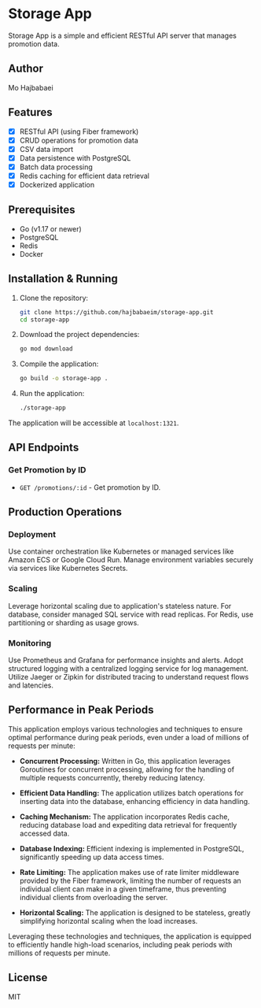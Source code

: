 # Storage App

Storage App is a simple and efficient RESTful API server that manages promotion data.

## Author

Mo Hajbabaei

## Features

- [x] RESTful API (using Fiber framework)
- [x] CRUD operations for promotion data
- [x] CSV data import
- [x] Data persistence with PostgreSQL
- [x] Batch data processing
- [x] Redis caching for efficient data retrieval
- [x] Dockerized application

## Prerequisites

- Go (v1.17 or newer)
- PostgreSQL
- Redis
- Docker

## Installation & Running

1. Clone the repository:

   ```bash
   git clone https://github.com/hajbabaeim/storage-app.git
   cd storage-app
   ```

2. Download the project dependencies:

   ```bash
   go mod download
   ```

3. Compile the application:

   ```bash
   go build -o storage-app .
   ```

4. Run the application:

   ```bash
   ./storage-app
   ```

The application will be accessible at `localhost:1321`.

## API Endpoints

### Get Promotion by ID

- `GET /promotions/:id` - Get promotion by ID.

## Production Operations

### Deployment

Use container orchestration like Kubernetes or managed services like Amazon ECS or Google Cloud Run. Manage environment variables securely via services like Kubernetes Secrets.

### Scaling

Leverage horizontal scaling due to application's stateless nature. For database, consider managed SQL service with read replicas. For Redis, use partitioning or sharding as usage grows.

### Monitoring

Use Prometheus and Grafana for performance insights and alerts. Adopt structured logging with a centralized logging service for log management. Utilize Jaeger or Zipkin for distributed tracing to understand request flows and latencies.

## Performance in Peak Periods

This application employs various technologies and techniques to ensure optimal performance during peak periods, even under a load of millions of requests per minute:

- **Concurrent Processing:** Written in Go, this application leverages Goroutines for concurrent processing, allowing for the handling of multiple requests concurrently, thereby reducing latency.

- **Efficient Data Handling:** The application utilizes batch operations for inserting data into the database, enhancing efficiency in data handling.

- **Caching Mechanism:** The application incorporates Redis cache, reducing database load and expediting data retrieval for frequently accessed data.

- **Database Indexing:** Efficient indexing is implemented in PostgreSQL, significantly speeding up data access times.

- **Rate Limiting:** The application makes use of rate limiter middleware provided by the Fiber framework, limiting the number of requests an individual client can make in a given timeframe, thus preventing individual clients from overloading the server.

- **Horizontal Scaling:** The application is designed to be stateless, greatly simplifying horizontal scaling when the load increases.

Leveraging these technologies and techniques, the application is equipped to efficiently handle high-load scenarios, including peak periods with millions of requests per minute.

## License

MIT
